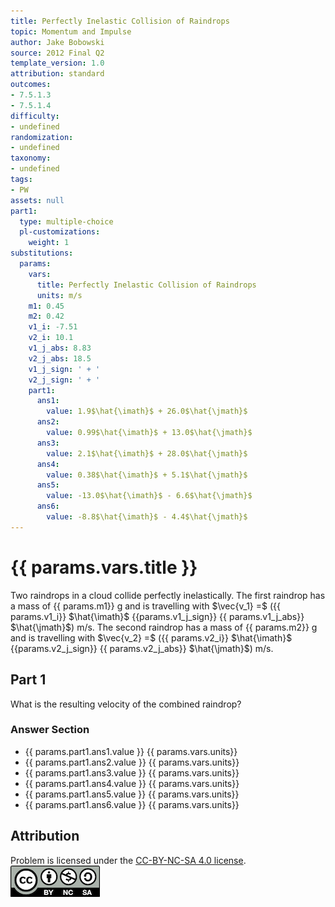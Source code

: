 ```yaml
---
title: Perfectly Inelastic Collision of Raindrops
topic: Momentum and Impulse
author: Jake Bobowski
source: 2012 Final Q2
template_version: 1.0
attribution: standard
outcomes:
- 7.5.1.3
- 7.5.1.4
difficulty:
- undefined
randomization:
- undefined
taxonomy:
- undefined
tags:
- PW
assets: null
part1:
  type: multiple-choice
  pl-customizations:
    weight: 1
substitutions:
  params:
    vars:
      title: Perfectly Inelastic Collision of Raindrops
      units: m/s
    m1: 0.45
    m2: 0.42
    v1_i: -7.51
    v2_i: 10.1
    v1_j_abs: 8.83
    v2_j_abs: 18.5
    v1_j_sign: ' + '
    v2_j_sign: ' + '
    part1:
      ans1:
        value: 1.9$\hat{\imath}$ + 26.0$\hat{\jmath}$
      ans2:
        value: 0.99$\hat{\imath}$ + 13.0$\hat{\jmath}$
      ans3:
        value: 2.1$\hat{\imath}$ + 28.0$\hat{\jmath}$
      ans4:
        value: 0.38$\hat{\imath}$ + 5.1$\hat{\jmath}$
      ans5:
        value: -13.0$\hat{\imath}$ - 6.6$\hat{\jmath}$
      ans6:
        value: -8.8$\hat{\imath}$ - 4.4$\hat{\jmath}$
---
```

# {{ params.vars.title }}
Two raindrops in a cloud collide perfectly inelastically. The first raindrop has a mass of {{ params.m1}} g and is travelling with $\vec{v_1} =$ ({{ params.v1_i}} $\hat{\imath}$ {{params.v1_j_sign}} {{ params.v1_j_abs}} $\hat{\jmath}$) m/s.
The second raindrop has a mass of {{ params.m2}} g and is travelling with $\vec{v_2} =$ ({{ params.v2_i}} $\hat{\imath}$ {{params.v2_j_sign}} {{ params.v2_j_abs}} $\hat{\jmath}$) m/s.

## Part 1

What is the resulting velocity of the combined raindrop?

### Answer Section

- {{ params.part1.ans1.value }} {{ params.vars.units}}
- {{ params.part1.ans2.value }} {{ params.vars.units}}
- {{ params.part1.ans3.value }} {{ params.vars.units}}
- {{ params.part1.ans4.value }} {{ params.vars.units}}
- {{ params.part1.ans5.value }} {{ params.vars.units}}
- {{ params.part1.ans6.value }} {{ params.vars.units}}

## Attribution

Problem is licensed under the [CC-BY-NC-SA 4.0 license](https://creativecommons.org/licenses/by-nc-sa/4.0/).<br> ![The Creative Commons 4.0 license requiring attribution-BY, non-commercial-NC, and share-alike-SA license.](https://raw.githubusercontent.com/firasm/bits/master/by-nc-sa.png)